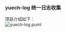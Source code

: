### yuech-log 统一日志收集

项目介绍如下：<br>
![yuech-log.puml](http://www.plantuml.com/plantuml/proxy?src=https://raw.githubusercontent.com/yuechang/yuech-log/master/yuech-log.puml)


